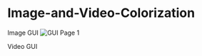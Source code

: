 # Image-and-Video-Colorization

Image GUI
![GUI Page 1](https://github.com/bhushanst/Image-and-Video-Colorization/blob/main/1.jpg?raw=true)


Video GUI
